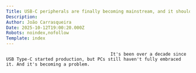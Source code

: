 ```yaml
---
Title: USB-C peripherals are finally becoming mainstream, and it should have happened sooner
Description: 
Author: João Carrasqueira
Date: 2025-10-12T19:00:20.000Z
Robots: noindex,nofollow
Template: index
---
```


                                            It's been over a decade since USB Type-C started production, but PCs still haven't fully embraced it. And it's becoming a problem.
                                        